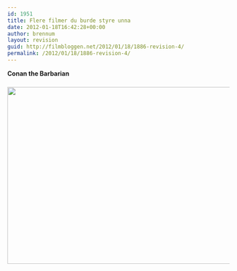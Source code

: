 ```yaml
---
id: 1951
title: Flere filmer du burde styre unna
date: 2012-01-18T16:42:28+00:00
author: brennum
layout: revision
guid: http://filmbloggen.net/2012/01/18/1886-revision-4/
permalink: /2012/01/18/1886-revision-4/
---
```

**Conan the Barbarian**

<img style="padding-right: 8px;padding-top: 8px;padding-bottom: 8px" src="http://www.oslokino.no/multimedia/archive/00197/Conan_the_Barbarian_197279o.jpg" alt="" width="600" height="400" /> 

&nbsp;